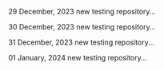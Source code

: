 29 December, 2023
new testing repository...

30 December, 2023
new testing repository...

31 December, 2023
new testing repository...

01 January, 2024
new testing repository...